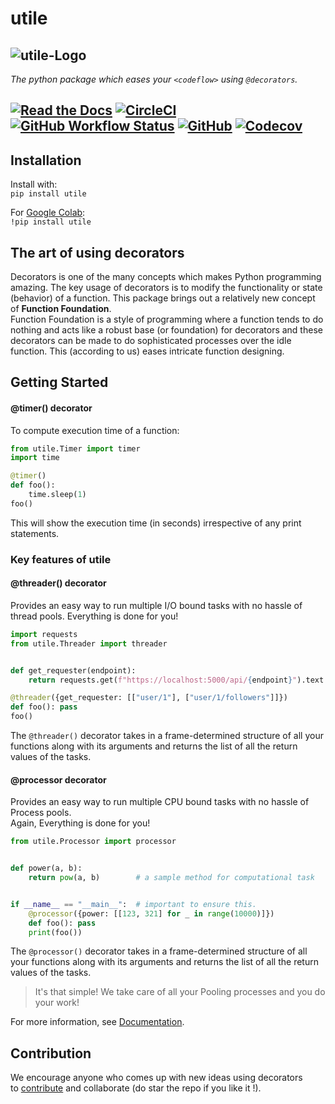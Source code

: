 # utile
![utile-Logo](https://github.com/j0fiN/Server_Utility/blob/master/docs/utile_logo2.png)
---
*The python package which eases your ```<codeflow>``` using `@decorators`.*  

[![Read the Docs](https://img.shields.io/readthedocs/utile?color=informational&logo=Read%20the%20Docs&style=flat-square)](https://utile.readthedocs.io/)
[![CircleCI](https://img.shields.io/circleci/build/github/j0fiN/utile/master?logo=circleCI&style=flat-square)](https://app.circleci.com/pipelines/github/j0fiN/utile)
[![GitHub Workflow Status](https://img.shields.io/github/workflow/status/j0fiN/utile/CI-utile?logo=github&style=flat-square)](https://github.com/j0fiN/utile/actions?query=workflow%3ACI-utile)
[![GitHub](https://img.shields.io/github/license/j0fiN/utile?color=informational&style=flat-square)](https://github.com/j0fiN/utile/blob/master/LICENSE)
[![Codecov](https://img.shields.io/codecov/c/github/j0fiN/utile?logo=codecov&style=flat-square)](https://codecov.io/gh/j0fiN/utile/commits)
---
## Installation
Install with:  
```pip install utile```

For [Google Colab](https://colab.research.google.com/notebooks/welcome.ipynb):  
```!pip install utile```
## The art of using decorators
Decorators is one of the many concepts which makes Python programming amazing. The key usage 
of decorators is to modify the functionality or state (behavior) of a function. This package brings out a relatively 
new concept of
**Function Foundation**.  
Function Foundation is a style of programming where a function tends to do nothing and acts like a robust base (or 
foundation) for decorators and these decorators can be made to do sophisticated processes over the idle function.
This (according to us) eases intricate function designing.
## Getting Started
#### @timer() decorator
To compute execution time of a function:
```python
from utile.Timer import timer
import time

@timer()
def foo():
    time.sleep(1)
foo()
```
This will show the execution time (in seconds) irrespective of any print statements.

### Key features of utile

#### @threader() decorator
Provides an easy way to run multiple I/O bound tasks with no hassle of thread pools.
Everything is done for you!
```python
import requests
from utile.Threader import threader


def get_requester(endpoint):
    return requests.get(f"https://localhost:5000/api/{endpoint}").text # sample GET request

@threader({get_requester: [["user/1"], ["user/1/followers"]]})
def foo(): pass
foo()
``` 
The ``@threader()`` decorator takes in a frame-determined structure of all your functions along with its arguments
and returns the list of all the return values of the tasks.

#### @processor decorator
Provides an easy way to run multiple CPU bound tasks with no hassle of Process pools.  
Again, Everything is done for you!  
```python
from utile.Processor import processor


def power(a, b):
    return pow(a, b)        # a sample method for computational task


if __name__ == "__main__":  # important to ensure this.
    @processor({power: [[123, 321] for _ in range(10000)]})
    def foo(): pass
    print(foo())
```
The ``@processor()`` decorator takes in a frame-determined structure of all your functions along with its arguments
and returns the list of all the return values of the tasks.

> It's that simple! We take care of all your Pooling processes and you do your work!

For more information, see [Documentation](https://utile.readthedocs.io/en/latest/documentation/).
## Contribution
We encourage anyone who comes up with new ideas using decorators  
to [contribute](https://github.com/j0fiN/utile) and collaborate (do star the repo if you like it !).




